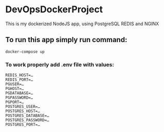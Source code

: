 # DevOpsDockerProject  
This is my dockerized NodeJS app, using PostgreSQL REDIS and NGINX  
## To run this app simply run command:  
```
docker-compose up
```
### To work properly add .env file with values:  
```
REDIS_HOST=…  
REDIS_PORT=…  
PGUSER=…  
PGHOST=…  
PGDATABASE=…  
PGPASSWORD=…  
PGPORT=…  
POSTGRES_USER=…  
POSTGRES_HOST=…  
POSTGRES_DATABASE=…  
POSTGRES_PASSWORD=…  
POSTGRES_PORT=…  
```
